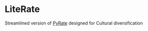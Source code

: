 # LiteRate
Streamlined version of [PyRate](https://github.com/dsilvestro/PyRate) designed for Cultural diversification
